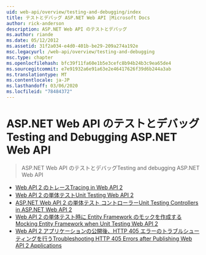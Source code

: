 ```yaml
---
uid: web-api/overview/testing-and-debugging/index
title: テストとデバッグ ASP.NET Web API |Microsoft Docs
author: rick-anderson
description: ASP.NET Web API のテストとデバッグ
ms.author: riande
ms.date: 05/12/2012
ms.assetid: 31f2a034-e4d0-401b-be29-209a274a192e
msc.legacyurl: /web-api/overview/testing-and-debugging
msc.type: chapter
ms.openlocfilehash: bfc39f11fa60e1b5e3cefc8b94b24b3c9ea65de4
ms.sourcegitcommit: e7e91932a6e91a63e2e46417626f39d6b244a3ab
ms.translationtype: MT
ms.contentlocale: ja-JP
ms.lasthandoff: 03/06/2020
ms.locfileid: "78484372"
---
```

# <a name="testing-and-debugging-aspnet-web-api"></a><span data-ttu-id="0d6bf-103">ASP.NET Web API のテストとデバッグ</span><span class="sxs-lookup"><span data-stu-id="0d6bf-103">Testing and Debugging ASP.NET Web API</span></span>

> <span data-ttu-id="0d6bf-104">ASP.NET Web API のテストとデバッグ</span><span class="sxs-lookup"><span data-stu-id="0d6bf-104">Testing and debugging ASP.NET Web API</span></span>

- [<span data-ttu-id="0d6bf-105">Web API 2 のトレース</span><span class="sxs-lookup"><span data-stu-id="0d6bf-105">Tracing in Web API 2</span></span>](tracing-in-aspnet-web-api.md)
- [<span data-ttu-id="0d6bf-106">Web API 2 の単体テスト</span><span class="sxs-lookup"><span data-stu-id="0d6bf-106">Unit Testing Web API 2</span></span>](unit-testing-with-aspnet-web-api.md)
- [<span data-ttu-id="0d6bf-107">ASP.NET Web API 2 の単体テスト コントローラー</span><span class="sxs-lookup"><span data-stu-id="0d6bf-107">Unit Testing Controllers in ASP.NET Web API 2</span></span>](unit-testing-controllers-in-web-api.md)
- [<span data-ttu-id="0d6bf-108">Web API 2 の単体テスト時に Entity Framework のモックを作成する</span><span class="sxs-lookup"><span data-stu-id="0d6bf-108">Mocking Entity Framework when Unit Testing Web API 2</span></span>](mocking-entity-framework-when-unit-testing-aspnet-web-api-2.md)
- [<span data-ttu-id="0d6bf-109">Web API 2 アプリケーションの公開後、HTTP 405 エラーのトラブルシューティングを行う</span><span class="sxs-lookup"><span data-stu-id="0d6bf-109">Troubleshooting HTTP 405 Errors after Publishing Web API 2 Applications</span></span>](troubleshooting-http-405-errors-after-publishing-web-api-applications.md)
